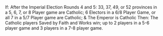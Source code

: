 If: After the Imperial Election Rounds 4 and 5:
33, 37, 49, or 52 provinces in a 5, 6, 7, or 8 Player game are Catholic;
6 Electors in a 6/8 Player Game, or all 7 in a 5/7 Player game are Catholic; & The Emperor is Catholic
Then: The Catholic players Saved by Faith and Works win; up to 2 players in a 5-6 player game and 3 players in a 7-8 player game.